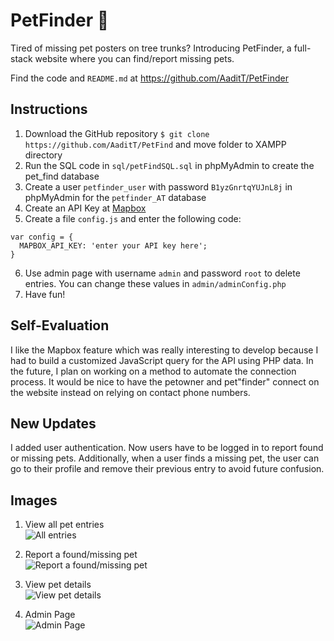 # PetFinder 🐶
Tired of missing pet posters on tree trunks? Introducing PetFinder, a full-stack website where you can find/report missing pets.

Find the code and `README.md` at https://github.com/AaditT/PetFinder

## Instructions

1. Download the GitHub repository `$ git clone https://github.com/AaditT/PetFind` and move folder to XAMPP directory
2. Run the SQL code in `sql/petFindSQL.sql` in phpMyAdmin to create the pet_find database
3. Create a user `petfinder_user` with password `B1yzGnrtqYUJnL8j` in phpMyAdmin for the `petfinder_AT` database
4. Create an API Key at [Mapbox](https://www.mapbox.com/)
5. Create a file `config.js` and enter the following code:
```
var config = {
  MAPBOX_API_KEY: 'enter your API key here';
}
```
6. Use admin page with username `admin` and password `root` to delete entries. You can change these values in `admin/adminConfig.php`
7. Have fun!

## Self-Evaluation
I like the Mapbox feature which was really interesting to develop
because I had to build a customized JavaScript query for the API using PHP data.
In the future, I plan on working on a method to automate the connection process.
It would be nice to have the petowner and pet"finder" connect on the website
instead on relying on contact phone numbers.

## New Updates
I added user authentication. Now users have to be logged in to report found or missing pets. Additionally, when a user finds a missing pet, the user can go to their profile and remove their previous entry to avoid future confusion.

## Images

1. View all pet entries <br>
![All entries](https://i.imgur.com/Ks0SQgr.jpg)

2. Report a found/missing pet <br>
![Report a found/missing pet](https://i.imgur.com/GUu05lZ.jpg)

3. View pet details <br>
![View pet details](https://i.imgur.com/d6MlomB.jpg)

4. Admin Page <br>
![Admin Page](https://i.imgur.com/zHFyQDz.jpg)
